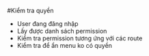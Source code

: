 #Kiểm tra quyền

- User đang đăng nhập
- Lấy được danh sách permission
- Kiểm tra permission tương ứng với các route
- Kiểm tra để ẩn menu ko có quyền
